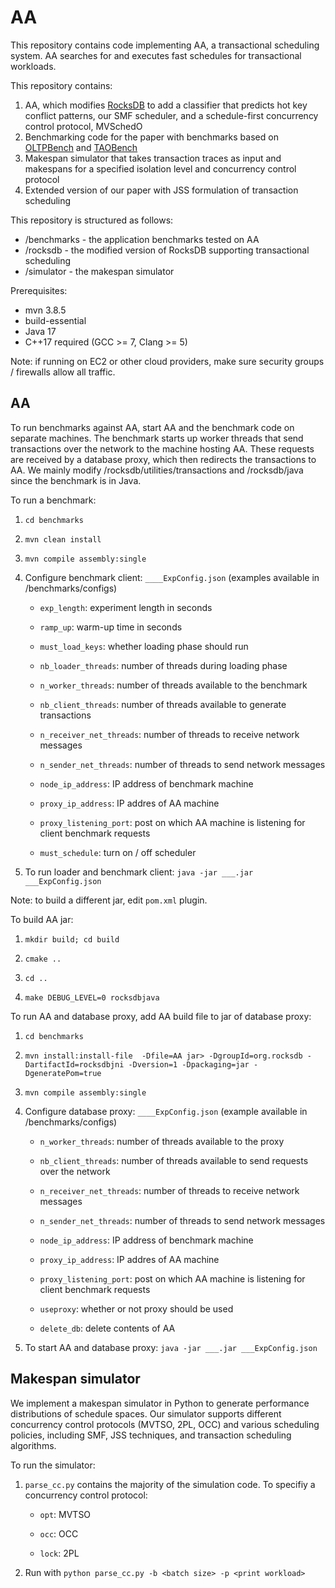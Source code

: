# AA

This repository contains code implementing AA, a transactional scheduling system. AA searches for and executes fast schedules for transactional workloads.

This repository contains:
1. AA, which modifies [RocksDB](https://rocksdb.org/) to add a classifier that predicts hot key conflict patterns, our SMF scheduler, and a schedule-first concurrency control protocol, MVSchedO
2. Benchmarking code for the paper with benchmarks based on [OLTPBench](https://github.com/oltpbenchmark/oltpbench) and [TAOBench](https://taobench.org/)
3. Makespan simulator that takes transaction traces as input and makespans for a specified isolation level and concurrency control protocol
4. Extended version of our paper with JSS formulation of transaction scheduling

This repository is structured as follows:
- /benchmarks - the application benchmarks tested on AA
- /rocksdb - the modified version of RocksDB supporting transactional scheduling
- /simulator - the makespan simulator

Prerequisites:
- mvn 3.8.5
- build-essential
- Java 17
- C++17 required (GCC >= 7, Clang >= 5)

Note: if running on EC2 or other cloud providers, make sure security groups / firewalls allow all traffic.

## AA
To run benchmarks against AA, start AA and the benchmark code on separate machines. The benchmark starts up worker threads that send transactions over the network to the machine hosting AA. These requests are received by a database proxy, which then redirects the transactions to AA. We mainly modify /rocksdb/utilities/transactions and /rocksdb/java since the benchmark is in Java.

To run a benchmark:

1. `cd benchmarks`

2. `mvn clean install`

3. `mvn compile assembly:single`

4. Configure benchmark client: `____ExpConfig.json` (examples available in /benchmarks/configs)

    - `exp_length`: experiment length in seconds

    - `ramp_up`: warm-up time in seconds

    - `must_load_keys`: whether loading phase should run

    - `nb_loader_threads`: number of threads during loading phase

    - `n_worker_threads`: number of threads available to the benchmark

    - `nb_client_threads`: number of threads available to generate transactions

    - `n_receiver_net_threads`: number of threads to receive network messages

    - `n_sender_net_threads`: number of threads to send network messages

    - `node_ip_address`: IP address of benchmark machine

    - `proxy_ip_address`: IP addres of AA machine

    - `proxy_listening_port`: post on which AA machine is listening for client benchmark requests

    - `must_schedule`: turn on / off scheduler

5. To run loader and benchmark client: `java -jar ___.jar ___ExpConfig.json`

Note: to build a different jar, edit `pom.xml` plugin.

To build AA jar:

1. `mkdir build; cd build`

2. `cmake ..`

3. `cd ..`

3. `make DEBUG_LEVEL=0 rocksdbjava`

To run AA and database proxy, add AA build file to jar of database proxy:

1. `cd benchmarks`

2. `mvn install:install-file  -Dfile=AA jar> -DgroupId=org.rocksdb -DartifactId=rocksdbjni -Dversion=1 -Dpackaging=jar -DgeneratePom=true`

3. `mvn compile assembly:single`

4. Configure database proxy: `____ExpConfig.json` (example available in /benchmarks/configs)

    - `n_worker_threads`: number of threads available to the proxy

    - `nb_client_threads`: number of threads available to send requests over the network

    - `n_receiver_net_threads`: number of threads to receive network messages

    - `n_sender_net_threads`: number of threads to send network messages

    - `node_ip_address`: IP address of benchmark machine

    - `proxy_ip_address`: IP addres of AA machine

    - `proxy_listening_port`: post on which AA machine is listening for client benchmark requests

    - `useproxy`: whether or not proxy should be used

    -  `delete_db`: delete contents of AA

5. To start AA and database proxy: `java -jar ___.jar ___ExpConfig.json`

## Makespan simulator

We implement a makespan simulator in Python to generate performance distributions of schedule spaces. Our simulator supports different concurrency control protocols (MVTSO, 2PL, OCC) and various scheduling policies, including SMF, JSS techniques, and transaction scheduling algorithms.

To run the simulator:

1. `parse_cc.py` contains the majority of the simulation code. To specifiy a concurrency control protocol:

    - `opt`: MVTSO

    - `occ`: OCC

    -  `lock`: 2PL

2. Run with `python parse_cc.py -b <batch size> -p <print workload>`
